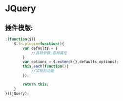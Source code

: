 JQuery
==

插件模版:
--

```javascript
;(function($){
	$.fn.plugin=function(){
		var defaults = {
			//各种参数,各种属性
		}
		var options = $.extend({},defaults,options);
		this.each(function(){
			//实现的功能
		});

		return this;
	}
})(jQuery);


```